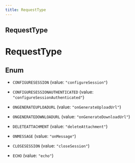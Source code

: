 ```yaml
---
title: RequestType
---
```

## RequestType


# RequestType

## Enum


* `CONFIGURESESSION` (value: `"configureSession"`)

* `CONFIGURESESSIONAUTHENTICATED` (value: `"configureSessionAuthenticated"`)

* `ONGENERATEUPLOADURL` (value: `"onGenerateUploadUrl"`)

* `ONGENERATEDOWNLOADURL` (value: `"onGenerateDownloadUrl"`)

* `DELETEATTACHMENT` (value: `"deleteAttachment"`)

* `ONMESSAGE` (value: `"onMessage"`)

* `CLOSESESSION` (value: `"closeSession"`)

* `ECHO` (value: `"echo"`)



